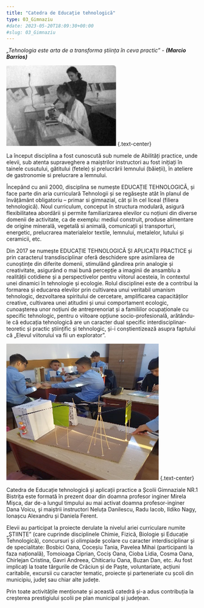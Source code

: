 ```yaml
---
title: "Catedra de Educație tehnologică"  
type: 03_Gimnaziu
#date: 2023-05-20T18:09:30+00:00
#slug: 03_Gimnaziu
---
```



*„Tehnologia este arta de a transforma știința în ceva practic” - **(Marcio Barrios)***

![](tehno1.png)
{.text-center}

La început disciplina a fost cunoscută sub numele de Abilități practice, unde elevii, sub atenta supraveghere a maiștrilor instructori au fost inițiați în tainele cusutului, gătitului (fetele) și prelucrării lemnului (băieții), în ateliere de gastronomie si prelucrare a lemnului.

Începând cu anii 2000, disciplina se numește EDUCAȚIE TEHNOLOGICĂ, și face parte din aria curriculară Tehnologii și se regăsește atât în planul de învățământ obligatoriu – primar si gimnazial, cât și în cel liceal (filiera tehnologică). Noul curriculum, conceput în structura modulară, asigură flexibilitatea abordării și permite familiarizarea elevilor cu noțiuni din diverse domenii de activitate, ca de exemplu: mediul construit, produse alimentare de origine minerală, vegetală si animală, comunicații și transporturi, energetic, prelucrarea materialelor textile, lemnului, metalelor, lutului și ceramicii, etc.

Din 2017 se numește EDUCAȚIE TEHNOLOGICĂ ȘI APLICAȚII PRACTICE și prin caracterul transdisciplinar oferă deschidere spre asimilarea de cunoștințe din diferite domenii, stimulând gândirea prin analogie și creativitate, asigurând o mai bună percepție a imaginii de ansamblu a realității cotidiene și a perspectivelor pentru viitorul acesteia, în contextul unei dinamici în tehnologie și ecologie. Rolul disciplinei este de a contribui la formarea și educarea elevilor prin cultivarea unui veritabil umanism tehnologic, dezvoltarea spiritului de cercetare, amplificarea capacităților creative, cultivarea unei atitudini și unui comportament ecologic, cunoașterea unor noțiuni de antreprenoriat și a familiilor ocupaționale cu specific tehnologic, pentru o viitoare opțiune socio-profesională, arătându-le că educația tehnologică are un caracter dual specific interdisciplinar-teoretic și practic științific și tehnologic, și-i conștientizează asupra faptului că „Elevul viitorului va fii un explorator”.

![](tehno2.png)
{.text-center}

Catedra de Educație tehnologică  și aplicații practice a Școlii Gimnaziale NR.1 Bistrița este formată în prezent doar din doamna profesor inginer Mirela Mișca, dar de-a lungul timpului au mai activat doamna profesor-inginer Dana Voicu, și maiștrii instructori Neluța Danilescu, Radu Iacob, Ildiko Nagy, Ionașcu Alexandru și Daniela Ferent.

Elevii au participat la proiecte derulate la nivelul ariei curriculare numite „ȘTIINȚE” (care cuprinde disciplinele Chimie, Fizică, Biologie și Educație Tehnologică), concursuri și olimpiade școlare cu caracter interdisciplinar și de specialitate: Bosbici Oana, Coceșiu Tania, Pavelea Mihai (participanti la faza națională), Tomoioaga Ciprian, Cociș Oana, Cioba Lidia, Cosma Oana, Chirlejan Cristina, Gavri Andreea, Chiticariu Oana, Buzan Dan, etc. Au fost implicați la toate târgurile de Crăciun și de Paște, voluntariate, acțiuni caritabile, excursii cu caracter tematic, proiecte și parteneriate cu școli din municipiu, județ sau chiar alte județe.

Prin toate activitățile menționate și această catedră și-a adus contribuția la creșterea prestigiului școlii pe plan municipal și județean.